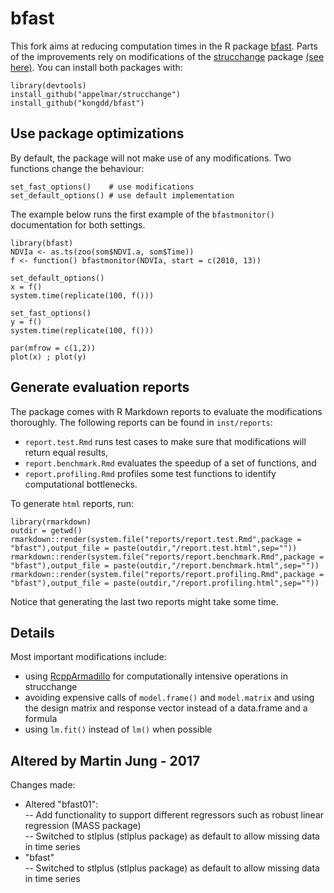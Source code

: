 # bfast

This fork aims at reducing computation times in the R package [bfast](https://cran.r-project.org/web/packages/bfast/index.html). Parts of the improvements rely on modifications of the [strucchange](https://cran.r-project.org/web/packages/strucchange/index.html) package [(see here)](https://github.com/appelmar/strucchange). You can install both packages with:

```
library(devtools)
install_github("appelmar/strucchange")
install_github("kongdd/bfast")
```


## Use package optimizations

By default, the package will not make use of any modifications. Two functions change the behaviour:

```
set_fast_options()    # use modifications
set_default_options() # use default implementation
```

The example below runs the first example of the `bfastmonitor()` documentation for both settings.


```
library(bfast)
NDVIa <- as.ts(zoo(som$NDVI.a, som$Time))
f <- function() bfastmonitor(NDVIa, start = c(2010, 13)) 

set_default_options()
x = f() 
system.time(replicate(100, f()))

set_fast_options()
y = f()
system.time(replicate(100, f()))

par(mfrow = c(1,2))
plot(x) ; plot(y)
```



## Generate evaluation reports

The package comes with R Markdown reports to evaluate the modifications thoroughly. The following reports can be found in `inst/reports`:

* `report.test.Rmd` runs test cases to make sure that modifications will return equal results,
* `report.benchmark.Rmd` evaluates the speedup of a set of functions, and
* `report.profiling.Rmd` profiles some test functions to identify computational bottlenecks.

To generate `html` reports, run:

```
library(rmarkdown)
outdir = getwd()
rmarkdown::render(system.file("reports/report.test.Rmd",package = "bfast"),output_file = paste(outdir,"/report.test.html",sep=""))
rmarkdown::render(system.file("reports/report.benchmark.Rmd",package = "bfast"),output_file = paste(outdir,"/report.benchmark.html",sep=""))
rmarkdown::render(system.file("reports/report.profiling.Rmd",package = "bfast"),output_file = paste(outdir,"/report.profiling.html",sep=""))
```

Notice that generating the last two reports might take some time.


## Details

Most important modifications include:

* using [RcppArmadillo](https://cran.r-project.org/web/packages/RcppArmadillo/index.html) for computationally intensive operations in strucchange
* avoiding expensive calls of `model.frame()` and `model.matrix` and using the design matrix and response vector instead of a data.frame and a formula
* using `lm.fit()` instead of `lm()` when possible



## Altered by Martin Jung - 2017

Changes made:

- Altered "bfast01":  
  -- Add functionality to support different regressors such as robust linear regression (MASS package)  
  -- Switched to stlplus (stlplus package) as default to allow missing data in time series
- "bfast"  
  -- Switched to stlplus (stlplus package) as default to allow missing data in time series
